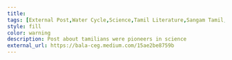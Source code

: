 ```yaml
---
title: 
tags: [External Post,Water Cycle,Science,Tamil Literature,Sangam Tamil,Tamil]
style: fill
color: warning
description: Post about tamilians were pioneers in science
external_url: https://bala-ceg.medium.com/15ae2be8759b
---
```

